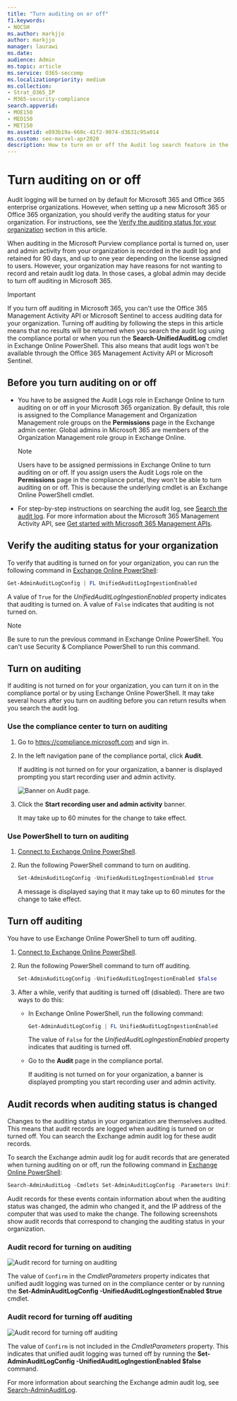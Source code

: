 ```yaml
---
title: "Turn auditing on or off"
f1.keywords:
- NOCSH
ms.author: markjjo
author: markjjo
manager: laurawi
ms.date: 
audience: Admin
ms.topic: article
ms.service: O365-seccomp
ms.localizationpriority: medium
ms.collection: 
- Strat_O365_IP
- M365-security-compliance
search.appverid:
- MOE150
- MED150
- MET150
ms.assetid: e893b19a-660c-41f2-9074-d3631c95a014
ms.custom: seo-marvel-apr2020
description: How to turn on or off the Audit log search feature in the Microsoft Purview compliance portal to enable or disable the ability of admins to search the audit log.
---
```


# Turn auditing on or off

Audit logging will be turned on by default for Microsoft 365 and Office 365 enterprise organizations. However, when setting up a new Microsoft 365 or Office 365 organization, you should verify the auditing status for your organization. For instructions, see the [Verify the auditing status for your organization](#verify-the-auditing-status-for-your-organization) section in this article. 

When auditing in the Microsoft Purview compliance portal is turned on, user and admin activity from your organization is recorded in the audit log and retained for 90 days, and up to one year depending on the license assigned to users. However, your organization may have reasons for not wanting to record and retain audit log data. In those cases, a global admin may decide to turn off auditing in Microsoft 365.

> [!IMPORTANT]
> If you turn off auditing in Microsoft 365, you can't use the Office 365 Management Activity API or Microsoft Sentinel to access auditing data for your organization. Turning off auditing by following the steps in this article means that no results will be returned when you search the audit log using the compliance portal or when you run the **Search-UnifiedAuditLog** cmdlet in Exchange Online PowerShell. This also means that audit logs won't be available through the Office 365 Management Activity API or Microsoft Sentinel.
  
## Before you turn auditing on or off

- You have to be assigned the Audit Logs role in Exchange Online to turn auditing on or off in your Microsoft 365 organization. By default, this role is assigned to the Compliance Management and Organization Management role groups on the **Permissions** page in the Exchange admin center. Global admins in Microsoft 365 are members of the Organization Management role group in Exchange Online.

    > [!NOTE]
    > Users have to be assigned permissions in Exchange Online to turn auditing on or off. If you assign users the Audit Logs role on the **Permissions** page in the compliance portal, they won't be able to turn auditing on or off. This is because the underlying cmdlet is an Exchange Online PowerShell cmdlet.

- For step-by-step instructions on searching the audit log, see [Search the audit log](search-the-audit-log-in-security-and-compliance.md). For more information about the Microsoft 365 Management Activity API, see [Get started with Microsoft 365 Management APIs](/office/office-365-management-api/get-started-with-office-365-management-apis).

## Verify the auditing status for your organization

To verify that auditing is turned on for your organization, you can run the following command in [Exchange Online PowerShell](/powershell/exchange/connect-to-exchange-online-powershell):

```powershell
Get-AdminAuditLogConfig | FL UnifiedAuditLogIngestionEnabled
```

A value of `True` for the  _UnifiedAuditLogIngestionEnabled_ property indicates that auditing is turned on. A value of `False` indicates that auditing is not turned on.

> [!NOTE]
> Be sure to run the previous command in Exchange Online PowerShell. You can't use Security & Compliance PowerShell to run this command.

## Turn on auditing

If auditing is not turned on for your organization, you can turn it on in the compliance portal or by using Exchange Online PowerShell. It may take several hours after you turn on auditing before you can return results when you search the audit log.
  
### Use the compliance center to turn on auditing

1. Go to <https://compliance.microsoft.com> and sign in.

2. In the left navigation pane of the compliance portal, click **Audit**.

   If auditing is not turned on for your organization, a banner is displayed prompting you start recording user and admin activity.

   ![Banner on Audit page.](../media/AuditingBanner.png)

3. Click the **Start recording user and admin activity** banner.

   It may take up to 60 minutes for the change to take effect.

### Use PowerShell to turn on auditing

1. [Connect to Exchange Online PowerShell](/powershell/exchange/connect-to-exchange-online-powershell).

2. Run the following PowerShell command to turn on auditing.

    ```powershell
    Set-AdminAuditLogConfig -UnifiedAuditLogIngestionEnabled $true
    ```

    A message is displayed saying that it may take up to 60 minutes for the change to take effect.
  
## Turn off auditing

You have to use Exchange Online PowerShell to turn off auditing.
  
1. [Connect to Exchange Online PowerShell](/powershell/exchange/connect-to-exchange-online-powershell).

2. Run the following PowerShell command to turn off auditing.

    ```powershell
    Set-AdminAuditLogConfig -UnifiedAuditLogIngestionEnabled $false
    ```

3. After a while, verify that auditing is turned off (disabled). There are two ways to do this:

    - In Exchange Online PowerShell, run the following command:

      ```powershell
      Get-AdminAuditLogConfig | FL UnifiedAuditLogIngestionEnabled
      ```

      The value of  `False` for the  _UnifiedAuditLogIngestionEnabled_ property indicates that auditing is turned off.

    - Go to the **Audit** page in the compliance portal.

      If auditing is not turned on for your organization, a banner is displayed prompting you start recording user and admin activity.

## Audit records when auditing status is changed

Changes to the auditing status in your organization are themselves audited. This means that audit records are logged when auditing is turned on or turned off. You can search the Exchange admin audit log for these audit records.

To search the Exchange admin audit log for audit records that are generated when turning auditing on or off, run the following command in [Exchange Online PowerShell](/powershell/exchange/connect-to-exchange-online-powershell):

```powershell
Search-AdminAuditLog -Cmdlets Set-AdminAuditLogConfig -Parameters UnifiedAuditLogIngestionEnabled
```

Audit records for these events contain information about when the auditing status was changed, the admin who changed it, and the IP address of the computer that was used to make the change. The following screenshots show audit records that correspond to changing the auditing status in your organization.

### Audit record for turning on auditing

![Audit record for turning on auditing](../media/AuditStatusAuditingEnabled.png)

The value of `Confirm` in the *CmdletParameters* property indicates that unified audit logging was turned on in the compliance center or by running the **Set-AdminAuditLogConfig -UnifiedAuditLogIngestionEnabled $true** cmdlet.

### Audit record for turning off auditing

![Audit record for turning off auditing](../media/AuditStatusAuditingDisabled.png)

The value of `Confirm` is not included in the *CmdletParameters* property. This indicates that unified audit logging was turned off by running the **Set-AdminAuditLogConfig -UnifiedAuditLogIngestionEnabled $false** command.

For more information about searching the Exchange admin audit log, see [Search-AdminAuditLog](/powershell/module/exchange/search-adminauditlog).
